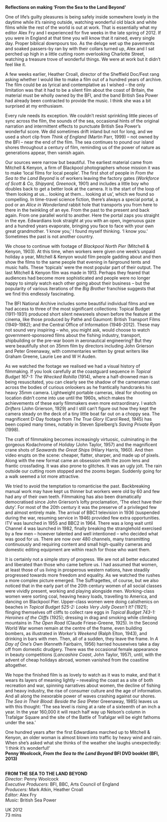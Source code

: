

**Reflections on making ‘From the Sea to the Land Beyond’**

One of life’s guilty pleasures is being safely inside somewhere lovely in the daytime while it’s raining outside, watching wonderful old black and white films while the rest of the world is out at work. That is essentially what my editor Alex Fry and I experienced for five weeks in the late spring of 2012. If you were in England at that time you will know that it rained, every single day. Proper biblical downpours too. As the deluge wet up the pavements and soaked passers-by ran by with their collars turned up, Alex and I sat perched up high in a little cutting room overlooking Charlotte Street, watching a treasure trove of wonderful things. We were at work but it didn’t feel like it.

A few weeks earlier, Heather Croall, director of the Sheffield Doc/Fest rang asking whether I would like to make a film out of a hundred years of archive. The film could be as lyrical and contemplative as I wished – the only limitation was that it had to be a silent film about the coast of Britain, the material must be wholly owned by the BFI, and the band British Sea Power had already been contracted to provide the music. I think she was a bit surprised at my enthusiasm.

Every rule needs its exception. We couldn’t resist sprinkling little pieces of sync across the film, the sounds of the sea, occasional hints of the original narration and intermittent effects to punctuate British Sea Power’s wonderful score. We did sometimes drift inland but not for long, and we used a short clip from _Think of England_ (Martin Parr, 1999) – not owned by the BFI – near the end of the film. The sea continues to pound our island shores throughout a century of film, reminding us of the power of nature as generations appear, then vanish again.

Our sources were narrow but beautiful. The earliest material came from Mitchell & Kenyon, a firm of Blackpool photographers whose mission it was to make ‘local films for local people’. The first shot of people in _From the Sea to the Land Beyond_ is of workers leaving the factory gates (_Workforce of Scott & Co, Shipyard, Greenock_, 1901) and includes a little boy who doubles back to get a better look at the camera. It is the start of the loop of ‘them looking at us... looking at them... looking at us’, which we found so compelling.  In time-travel science fiction, there’s always a special portal, a pod or an _Alice in Wonderland_ rabbit hole that transports you from here to there in the twinkling of an eye. From the past to the present and back again. From one parallel world to another. Here the portal zaps you straight in the eye. Edwardians look straight at you with an open, ingenuous gaze and a hundred years evaporate, bringing you face to face with your own great grandmother. ‘I know you,’ I found myself thinking. ‘I know you.’ Sometimes the past is not another country.

We chose to continue with footage of _Blackpool North Pier_ (Mitchell & Kenyon, 1903).  At this time, when workers were given one week’s unpaid holiday a year, Mitchell & Kenyon would film people gadding about and then show the films to the same people that evening in fairground tents and music halls. These ‘topicals’ were the most popular part of their output. The last Mitchell & Kenyon film was made in 1913. Perhaps they feared that audiences had become more sophisticated and people were no longer happy to simply watch each other going about their business – but the popularity of various iterations of the _Big Brother_ franchise suggests that we find this endlessly fascinating.

The BFI National Archive includes some beautiful individual films and we had access to three of the most significant collections: Topical Budget (1911-1931) produced short silent newsreels shown before the feature at the cinema, like those produced by Pathé and Gaumont: British Transport Films (1949-1982); and the Central Office of Information (1946-2012). These may not sound very inspiring – who, you might ask, would choose to watch government-sponsored films about the fishing industry, transport, shipbuilding or the pre-war boom in aeronautical engineering? But they were beautifully shot on 35mm film by directors including John Grierson and Peter Greenaway, with commentaries written by great writers like Graham Greene, Laurie Lee and W H Auden.

As we watched the footage we realised we had a visual history of filmmaking. If you look carefully at the coastguard sequence in _Topical Budget 167-1: The Wrecked Rohilla_ (1914), where a half-drowned man is being resuscitated, you can clearly see the shadow of the cameraman cast across the bodies of curious onlookers as he frantically handcranks his heavy 35mm camera. Lightweight portable cameras, ideal for shooting on location didn’t come into use until the 1960s, which makes the achievements of these early filmmakers even more extraordinary. I watch _Drifters_ (John Grierson, 1929) and I still can’t figure out how they kept the camera steady on the deck of a tiny little boat far out on a choppy sea. The magnificent D-Day footage from _The True Glory_ (Carol Reed, 1945) has been copied many times, notably in Steven Spielberg’s _Saving Private Ryan_ (1998).

The craft of filmmaking becomes increasingly virtuosic, culminating in the gorgeous Kodachrome of _Holiday_ (John Taylor, 1957) and the magnificent crane shots of _Seawards the Great Ships_ (Hilary Harris, 1960). And then video erupts on the scene: cheaper, flatter, sharper, and made up of pixels. Along with the new format came an obsession with the zoom lens and frantic crossfading. It was also prone to glitches. It was an ugly jolt.  The rain outside our cutting room stopped and the zooms began. Suddenly going for a walk seemed a lot more attractive.

We tried to avoid the temptation to romanticise the past. Backbreaking manual work may have kept us thinner but workers were old by 60 and few had any of their own teeth. Filmmaking has also been dramatically democratised since John Grierson’s lofty proclamation, ‘The elect have their duty’. For most of the 20th century it was the preserve of a privileged few and almost entirely male. The arrival of BBC1 television in 1936 (suspended during the war, resuming service in 1946) provided few extra opportunities. ITV was launched in 1955 and BBC2 in 1964. There was a long wait until Channel 4 was launched in 1982, finally breaking the stranglehold exercised by a few men – however talented and well intentioned – who decided what was good for us. There are now over 480 channels, many transmitting continuously and requiring content and small high-quality cameras and domestic editing equipment are within reach for those who want them.

It is certainly not a simple story of progress. We are not all better educated and liberated than those who came before us. I had assumed that women, at least those of us living in prosperous western nations, have steadily progressed towards more freedom and equality. As we watched the rushes a more complex picture emerged. The Suffragettes, of course, but we also noticed that in the early part of the 20th century women of all social classes were vividly present, working and playing alongside men. Working-class women were sorting coal, heaving heavy loads, travelling to America, and dancing on Blackpool Pier. Upper-class women were doing calisthenics on beaches in _Topical Budget 525-2: Looks Very Jolly Doesn’t It?_ (1921); flinging themselves off cliffs to collect rare eggs in _Topical Budget 743-1: Heroines of the Cliffs_ (1925); dressing in drag and smoking while climbing mountains in _The Open Road_ (Claude Friese-Greene, 1925). In the Second World War women remain at the centre of the frame, even building bombers, as illustrated in _Worker’s Weekend_ (Ralph Elton, 1943), and drinking in bars with men. Then, all of a sudden, they leave the frame. In _A Day of One’s Own_ (Kenneth Fairbairn, 1956) harried housewives take a day off from domestic drudgery. There was the occasional female appearance in beauty competitions (_Lancashire Coast_, John Taylor, 1957), until, with the advent of cheap holidays abroad, women vanished from the coastline altogether.

We hope the finished film is as lovely to watch as it was to make, and that it wears its layers of meaning lightly – revealing the coast as a site of both recreation and war, spinning narratives about women, the decline of fishing and heavy industry, the rise of consumer culture and the age of information. And all along the inexorable power of waves crashing against our shores. _The Sea in Their Blood: Beside the Sea_ (Peter Greenaway, 1985) leaves us with this thought: ‘The sea level is rising at a rate of a sixteenth of an inch a year. In the year 160,000 it will reach half way up Nelson’s column in Trafalgar Square and the site of the Battle of Trafalgar will be eight fathoms under the sea.’

One hundred years after the first Edwardians marched up to Mitchell & Kenyon, an older woman is almost blown into traffic by heavy wind and rain. When she’s asked what she thinks of the weather she laughs unexpectedly: ‘I think it’s wonderful!’  
**Penny Woolcock, _From the Sea to the Land Beyond_ BFI DVD booklet (BFI, 2013)**
<br><br>

**FROM THE SEA TO THE LAND BEYOND**<br>
_Director:_ Penny Woolcock<br>
_Executive Producers:_ BFI, BBC, Arts Council of England<br>
_Producers:_ Mark Atkin, Heather Croall<br>
_Editor:_ Alex Fry<br>
_Music:_ British Sea Power<br>

UK 2012<br>
73 mins<br>
<br>
<!--stackedit_data:
eyJoaXN0b3J5IjpbLTQ3NTg3MTAzNF19
-->